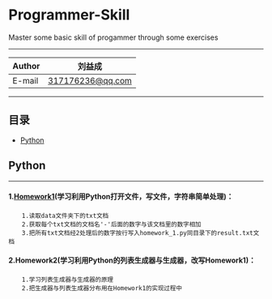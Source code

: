 Programmer-Skill
===========================
Master some basic skill of progammer through some exercises
****

|Author|刘益成|
|---|---
|E-mail|317176236@qq.com

****
## 目录
* [Python](#Python)



## Python
------
#### 1.[Homework1](./Python-homework/homework_one)(学习利用Python打开文件，写文件，字符串简单处理)：             
      　1.读取data文件夹下的txt文档    
      　2.获取每个txt文档的文档名'-'后面的数字与该文档里的数字相加    
      　3.把所有txt文档经2处理后的数字按行写入homework_1.py同目录下的result.txt文档   
#### 2.Homework2(学习利用Python的列表生成器与生成器，改写Homework1)：          
      　1.学习列表生成器与生成器的原理        
      　2.把生成器与列表生成器分布用在Homework1的实现过程中      
